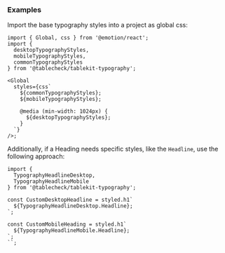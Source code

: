 ### Examples

Import the base typography styles into a project as global css:

```tsx static
import { Global, css } from '@emotion/react';
import {
  desktopTypographyStyles,
  mobileTypographyStyles,
  commonTypographyStyles
} from '@tablecheck/tablekit-typography';

<Global
  styles={css`
    ${commonTypographyStyles};
    ${mobileTypographyStyles};

    @media (min-width: 1024px) {
      ${desktopTypographyStyles};
    }
  `}
/>;
```

Additionally, if a Heading needs specific styles, like the `Headline`, use the following approach:

```tsx static
import {
  TypographyHeadlineDesktop,
  TypographyHeadlineMobile
} from '@tablecheck/tablekit-typography';

const CustomDesktopHeadline = styled.h1`
  ${TypographyHeadlineDesktop.Headline};
`;

const CustomMobileHeading = styled.h1`
  ${TypographyHeadlineMobile.Headline};
`;
``;
```
